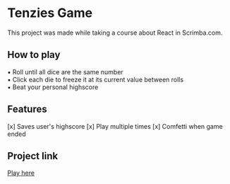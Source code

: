 # Tenzies Game

This project was made while taking a course about React in Scrimba.com.

##  How to play

:black_small_square: Roll until all dice are the same number <br />
:black_small_square: Click each die to freeze it at its current value between rolls<br />
:black_small_square: Beat your personal highscore

##  Features
[x] Saves user's highscore
[x] Play multiple times
[x] Comfetti when game ended


## Project link
[Play here](https://gniarchos.github.io/tenzies-game/)
